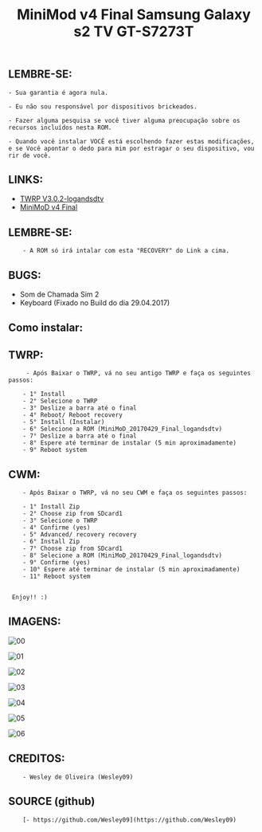 ﻿---
title: MiniMod v4 Final Samsung Galaxy s2 TV GT-S7273T
---




## LEMBRE-SE: ##




    - Sua garantia é agora nula.
	
    - Eu não sou responsável por dispositivos brickeados.
	
    - Fazer alguma pesquisa se você tiver alguma preocupação sobre os recursos incluídos nesta ROM.
	
    - Quando você instalar VOCÊ está escolhendo fazer estas modificações, e se Você apontar o dedo para mim por estragar o seu dispositivo, vou rir de você.

	
	
	
	
## LINKS: ##




* [TWRP V3.0.2-logandsdtv](http://adf.ly/1mPeDR)
* [MiniMoD v4 Final]( )





## LEMBRE-SE: ## 




        - A ROM só irá intalar com esta "RECOVERY" do Link a cima.
		



## BUGS: ##




   - Som de Chamada Sim 2
   - Keyboard (Fixado no Build do dia 29.04.2017)



   
## Como instalar: ##
		
		

   ## TWRP: ##
   
   

         - Após Baixar o TWRP, vá no seu antigo TWRP e faça os seguintes passos:

        - 1° Install
        - 2° Selecione o TWRP 
        - 3° Deslize a barra até o final
        - 4° Reboot/ Reboot recovery
		- 5° Install (Instalar)
		- 6° Selecione a ROM (MiniMoD_20170429_Final_logandsdtv)
		- 7° Deslize a barra até o final
		- 8° Espere até terminar de instalar (5 min aproximadamente)
		- 9° Reboot system

		
		
		
   ## CWM: ##
   
   
   

        - Após Baixar o TWRP, vá no seu CWM e faça os seguintes passos:

        - 1° Install Zip
        - 2° Choose zip from SDcard1
        - 3° Selecione o TWRP
        - 4° Confirme (yes)
        - 5° Advanced/ recovery recovery
		- 6° Install Zip
		- 7° Choose zip from SDcard1
		- 8° Selecione a ROM (MiniMoD_20170429_Final_logandsdtv)
		- 9° Confirme (yes)
		- 10° Espere até terminar de instalar (5 min aproximadamente)
		- 11° Reboot system


     Enjoy!! :)


	 
	 

## IMAGENS: ##



 
![00](https://github.com/Wesley09/Wesley09.github.io/blob/master/imagens/00.png)
	
![01](https://github.com/Wesley09/Wesley09.github.io/blob/master/imagens/01.png)
	
![02](https://github.com/Wesley09/Wesley09.github.io/blob/master/imagens/02.png)
	
![03](https://github.com/Wesley09/Wesley09.github.io/blob/master/imagens/03.png)
	
![04](https://github.com/Wesley09/Wesley09.github.io/blob/master/imagens/04.png)
	
![05](https://github.com/Wesley09/Wesley09.github.io/blob/master/imagens/05.png)
	
![06](https://github.com/Wesley09/Wesley09.github.io/blob/master/imagens/06.png)




## CREDITOS: ##




        - Wesley de Oliveira (Wesley09)
	
	
	
	
## SOURCE (github) ##




        [- https://github.com/Wesley09](https://github.com/Wesley09)

